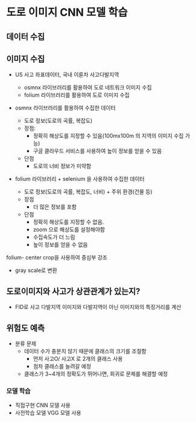 # 도로 이미지 CNN 모델 학습

## 데이터 수집

## 이미지 수집

- US 사고 좌표데이터, 국내 이륜차 사고다발지역
  - osmnx 라이브러리를 활용하여 도로 네트워크 이미지 수집
  - folium 라이브러리를 활용하여 도로 이미지 수집

- osmnx 라이브러리를 활용하여 수집한 데이터

  - 도로 정보(도로의 곡률, 복잡도)
  - 장점:
    - 정확히 해상도를 지정할 수 있음(100mx100m 의 지역의 이미지 수집 가능)
    - 구글 클라우드 서비스를 사용하여 높이 정보를 얻을 수 있음
  - 단점
    - 도로의 너비 정보가 미약함
- folium 라이브러리 + selenium 을 사용하여 수집한 데이터

  - 도로 정보(도로의 곡률, 복잡도, 너비) + 주위 환경(건물 등)
  - 장점
    - 더 많은 정보를 포함
  - 단점
    - 정확히 해상도를 지정할 수 없음.
    - zoom 으로 해상도를 설정해야함
    - 수집속도가 더 느림
    - 높이 정보를 얻을 수 없음

folium- center crop을 사용하여 중심부 강조

- gray scale로 변환

## 도로이미지와 사고가 상관관계가 있는지?

- FID로 사고 다발지역 이미지와 다발지역이 아닌 이미지와의 특징거리를 계산

## 위험도 예측

- 분류 문제
  - 데이터 수가 충분치 않기 때문에 클래스의 크기를 조절함
    - 먼저 사고O/ 사고X 로 2개의 클래스 사용
    - 점차 클래스를 늘려갈 예정
  - 클래스가 3~4개의 정확도가 뛰어나면, 회귀로 문제를 해결할 예정

### 모델 학습

- 직접구현 CNN 모델 사용
- 사전학습 모델 VGG 모델 사용
